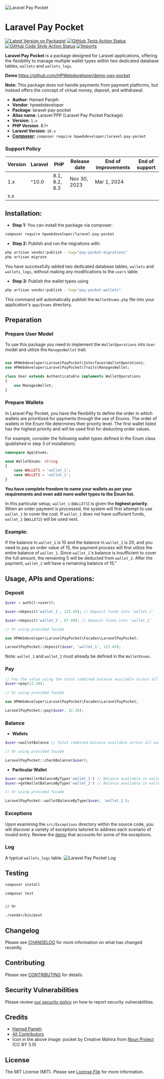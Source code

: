![Laravel Pay Pocket](https://github.com/HPWebdeveloper/laravel-pay-pocket/assets/16323354/8e8ebcf6-f8d4-4811-b97c-fb6362e3f019)

# Laravel Pay Pocket

[![Latest Version on Packagist](https://img.shields.io/packagist/v/hpwebdeveloper/laravel-pay-pocket.svg?style=flat-square)](https://packagist.org/packages/hpwebdeveloper/laravel-pay-pocket)
[![GitHub Tests Action Status](https://img.shields.io/github/actions/workflow/status/hpwebdeveloper/laravel-pay-pocket/run-tests.yml?branch=main&label=tests&style=flat-square)](https://github.com/hpwebdeveloper/laravel-pay-pocket/actions?query=workflow%3Arun-tests+branch%3Amain)
[![GitHub Code Style Action Status](https://img.shields.io/github/actions/workflow/status/hpwebdeveloper/laravel-pay-pocket/fix-php-code-style-issues.yml?branch=main&label=code%20style&style=flat-square)](https://github.com/hpwebdeveloper/laravel-pay-pocket/actions?query=workflow%3A"Fix+PHP+code+style+issues"+branch%3Amain)
[![Imports](https://github.com/HPWebdeveloper/laravel-pay-pocket/actions/workflows/check_imports.yml/badge.svg?branch=main)](https://github.com/HPWebdeveloper/laravel-pay-pocket/actions/workflows/check_imports.yml)


**Laravel Pay Pocket** is a package designed for Laravel applications, offering the flexibility to manage multiple wallet types within two dedicated database tables, `wallets` and `wallets_logs`.

**Demo** https://github.com/HPWebdeveloper/demo-pay-pocket

**Note:** This package does not handle payments from payment platforms, but instead offers the concept of virtual money, deposit, and withdrawal.

* **Author**: Hamed Panjeh
* **Vendor**: hpwebdeveloper
* **Package**: laravel-pay-pocket
* **Alias name**: Laravel PPP (Laravel Pay Pocket Package)
* **Version**: `1.x`
* **PHP Version**: 8.1+
* **Laravel Version**: `10.x`
* **[Composer](https://getcomposer.org/):** `composer require hpwebdeveloper/laravel-pay-pocket`


### Support Policy

| Version | Laravel        | PHP           | Release date | End of improvements | End of support |
|---------|----------------|---------------|--------------|---------------------|----------------|
| 1.x     | ^10.0 | 8.1, 8.2, 8.3 | Nov 30, 2023 | Mar 1, 2024         |     |   |
| x.x     |  |               |  |          |     |   |


## Installation:

- **Step 1:** You can install the package via composer:

```bash
composer require hpwebdeveloper/laravel-pay-pocket
```

- **Step 2:** Publish and run the migrations with:

```bash
php artisan vendor:publish --tag="pay-pocket-migrations"
php artisan migrate
```
You have successfully added two dedicated database tables, `wallets` and `wallets_logs`, without making any modifications to the `users` table.

- **Step 3:** Publish the wallet types using

```bash
php artisan vendor:publish --tag="pay-pocket-wallets"
```

This command will automatically publish the `WalletEnums.php` file into your application's `app/Enums` directory.

## Preparation

### Prepare User Model

To use this package you need to implement the `WalletOperations` into `User` model and utilize the  `ManagesWallet` trait.

```php

use HPWebdeveloper\LaravelPayPocket\Interfaces\WalletOperations;
use HPWebdeveloper\LaravelPayPocket\Traits\ManagesWallet;

class User extends Authenticatable implements WalletOperations
{
    use ManagesWallet;
}
```

### Prepare Wallets

In Laravel Pay Pocket, you have the flexibility to define the order in which wallets are prioritized for payments through the use of Enums. The order of wallets in the Enum file determines their priority level. The first wallet listed has the highest priority and will be used first for deducting order values. 

For example, consider the following wallet types defined in the Enum class (published in step 3 of installation):
```php
namespace App\Enums;

enum WalletEnums: string
{
    case WALLET1 = 'wallet_1';
    case WALLET2 = 'wallet_2';
}

```
**You have complete freedom to name your wallets as per your requirements and even add more wallet types to the Enum list.**


In this particular setup, `wallet_1` (`WALLET1`) is given the **highest priority**. When an order payment is processed, the system will first attempt to use `wallet_1` to cover the cost. If `wallet_1` does not have sufficient funds, `wallet_2` (`WALLET2`) will be used next.

### Example:
If the balance in `wallet_1` is 10 and the balance in `wallet_2` is 20, and you need to pay an order value of 15, the payment process will first utilize the entire balance of `wallet_1`. Since `wallet_1`'s balance is insufficient to cover the full amount, the remaining 5 will be deducted from `wallet_2`. After the payment, `wallet_2` will have a remaining balance of 15."

## Usage, APIs and Operations:
### Deposit

```php
$user = auth()->user();

$user->deposit('wallet_1', 123.45); // Deposit funds into 'wallet_1'

$user->deposit('wallet_2', 67.89); // Deposit funds into 'wallet_2'

// Or using provided facade

use HPWebdeveloper\LaravelPayPocket\Facades\LaravelPayPocket;

LaravelPayPocket::deposit($user, 'wallet_1', 123.45);

```
Note: `wallet_1` and `wallet_2` must already be defined in the `WalletEnums`.

### Pay
```php
// Pay the value using the total combined balance available across all wallets
$user->pay(12.34);
 
// Or using provided facade

use HPWebdeveloper\LaravelPayPocket\Facades\LaravelPayPocket;

LaravelPayPocket::pay($user, 12.34);
```

### Balance

- **Wallets**
```php
$user->walletBalance // Total combined balance available across all wallets

// Or using provided facade

LaravelPayPocket::checkBalance($user);
```

- **Particular Wallet**
```php
$user->getWalletBalanceByType('wallet_1') // Balance available in wallet_1
$user->getWalletBalanceByType('wallet_2') // Balance available in wallet_2

// Or using provided facade

LaravelPayPocket::walletBalanceByType($user, 'wallet_1');
```

### Exceptions
Upon examining the `src/Exceptions` directory within the source code, 
you will discover a variety of exceptions tailored to address each scenario of invalid entry. Review the [demo](https://github.com/HPWebdeveloper/demo-pay-pocket) that accounts for some of the exceptions.

### Log

A typical `wallets_logs` table.
![Laravel Pay Pocket Log](https://github.com/HPWebdeveloper/laravel-pay-pocket/assets/16323354/a242d335-8bd2-4af1-aa38-4e95b8870941)


## Testing

```bash
composer install

composer test


// Or

./vender/bin/pest
```

## Changelog

Please see [CHANGELOG](CHANGELOG.md) for more information on what has changed recently.

## Contributing

Please see [CONTRIBUTING](CONTRIBUTING.md) for details.

## Security Vulnerabilities

Please review [our security policy](../../security/policy) on how to report security vulnerabilities.

## Credits

- [Hamed Panjeh](https://github.com/HPWebdeveloper)
- [All Contributors](../../contributors)
- Icon in the above image: pocket by Creative Mahira from [Noun Project](https://thenounproject.com/browse/icons/term/pocket/) (CC BY 3.0)

## License

The MIT License (MIT). Please see [License File](LICENSE.md) for more information.
